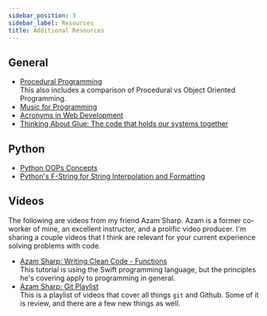 ```yaml
---
sidebar_position: 3
sidebar_label: Resources
title: Additional Resources
---
```

<!-- markdownlint-disable no-inline-html -->
## General

* [Procedural Programming](https://hackr.io/blog/procedural-programming)
    <br/>This also includes a comparison of Procedural vs Object Oriented Programming.
* [Music for Programming](https://flaviocopes.com/music-for-programming/)
* [Acronyms in Web Development](https://flaviocopes.com/acronyms-web-development/)
* [Thinking About Glue: The code that holds our systems together](https://www.oreilly.com/radar/thinking-about-glue/)

## Python

* [Python OOPs Concepts](https://www.youtube.com/watch?v=SRu1GAfr3LA)
* [Python's F-String for String Interpolation and Formatting](https://realpython.com/python-f-strings/)

## Videos

The following are videos from my friend Azam Sharp. Azam is a former co-worker of mine, an excellent instructor, and a prolific video producer. I'm sharing a couple videos that I think are relevant for your current experience solving problems with code.

* [Azam Sharp: Writing Clean Code - Functions](https://www.youtube.com/watch?v=X3PiBx9jO88)
    <br/>This tutorial is using the Swift programming language, but the principles he's covering apply to programming in general.
* [Azam Sharp: Git Playlist](https://www.youtube.com/watch?v=Kc1L-TQjZZY&list=PLDMXqpbtInQiSpxYyd8AxmJCVE7equijT&index=1)
    <br/>This is a playlist of videos that cover all things `git` and Github. Some of it is review, and there are a few new things as well.